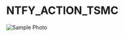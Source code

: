 # NTFY_ACTION_TSMC

![Sample Photo](https://github.com/appfromape/NTFY_ACTION_TSMC/blob/main/sample.png)
